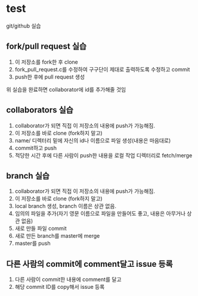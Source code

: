 # test
git/github 실습

fork/pull request 실습
----------------------

1. 이 저장소를 fork한 후 clone
2. fork_pull_request.c를 수정하여 구구단이 제대로 출력하도록 수정하고 commit
3. push한 후에 pull request 생성

위 실습을 완료하면 collaborator에 id를 추가해줄 것임

collaborators 실습
------------------

1. collaborator가 되면 직접 이 저장소의 내용에 push가 가능해짐.
2. 이 저장소를 바로 clone (fork하지 말고)
3. name/ 디렉터리 밑에 자신의 id나 이름으로 파일 생성(내용은 마음대로)
4. commit하고 push
5. 적당한 시간 후에 다른 사람이 push한 내용을 로컬 작업 디렉터리로 fetch/merge

branch 실습
-----------

1. collaborator가 되면 직접 이 저장소의 내용에 push가 가능해짐.
2. 이 저장소를 바로 clone (fork하지 말고)
3. local branch 생성, branch 이름은 상관 없음.
3. 임의의 파일을 추가(자기 영문 이름으로 파일을 만들어도 좋고, 내용은 아무거나 상관 없음)
4. 새로 만들 파일 commit
5. 새로 만든 branch를 master에 merge
6. master를 push

다른 사람의 commit에 comment달고 issue 등록
--------------------------------
1. 다른 사람이 commit한 내용에 comment를 달고
2. 해당 commit ID를 copy해서 issue 등록


